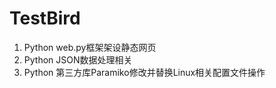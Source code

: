

# TestBird

1. Python web.py框架架设静态网页
2. Python JSON数据处理相关
3. Python 第三方库Paramiko修改并替换Linux相关配置文件操作

